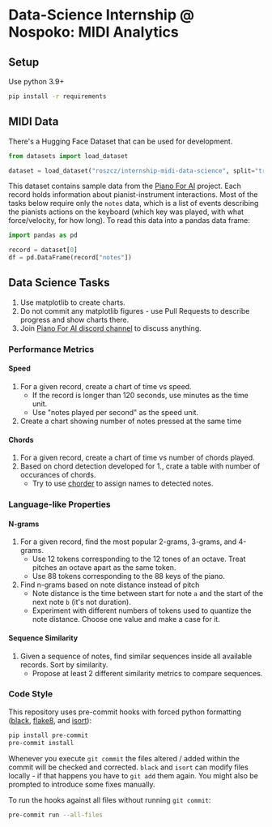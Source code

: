 # Data-Science Internship @ Nospoko: MIDI Analytics

## Setup

Use python 3.9+

```sh
pip install -r requirements
```

## MIDI Data

There's a Hugging Face Dataset that can be used for development.

```python
from datasets import load_dataset

dataset = load_dataset("roszcz/internship-midi-data-science", split="train")
```

This dataset contains sample data from the [Piano For AI](https://pianofor.ai) project.
Each record holds information about pianist-instrument interactions.
Most of the tasks below require only the `notes` data, which is a list of events describing the pianists
actions on the keyboard (which key was played, with what force/velocity, for how long).
To read this data into a pandas data frame:

```python
import pandas as pd

record = dataset[0]
df = pd.DataFrame(record["notes"])
```

## Data Science Tasks

1. Use matplotlib to create charts.
2. Do not commit any matplotlib figures - use Pull Requests to describe progress and show charts there.
3. Join [Piano For AI discord channel](https://discord.gg/67bHMBZTaT) to discuss anything.

### Performance Metrics

#### Speed

1. For a given record, create a chart of time vs speed.
    - If the record is longer than 120 seconds, use minutes as the time unit.
    - Use "notes played per second" as the speed unit.
2. Create a chart showing number of notes pressed at the same time

#### Chords

1. For a given record, create a chart of time vs number of chords played.
2. Based on chord detection developed for 1., crate a table with number of occurances of chords.
    - Try to use [chorder](https://github.com/joshuachang2311/chorder) to assign names to detected notes.

### Language-like Properties

#### N-grams

1. For a given record, find the most popular 2-grams, 3-grams, and 4-grams.
    - Use 12 tokens corresponding to the 12 tones of an octave. Treat pitches an octave apart as the same token.
    - Use 88 tokens corresponding to the 88 keys of the piano.
2. Find n-grams based on note distance instead of pitch
    - Note distance is the time between start for note `a` and the start of the next note `b` (it's not duration).
    - Experiment with different numbers of tokens used to quantize the note distance. Choose one value and make a case for it.

#### Sequence Similarity

1. Given a sequence of notes, find similar sequences inside all available records. Sort by similarity.
    - Propose at least 2 different similarity metrics to compare sequences.

### Code Style

This repository uses pre-commit hooks with forced python formatting ([black](https://github.com/psf/black),
[flake8](https://flake8.pycqa.org/en/latest/), and [isort](https://pycqa.github.io/isort/)):

```sh
pip install pre-commit
pre-commit install
```

Whenever you execute `git commit` the files altered / added within the commit will be checked and corrected.
`black` and `isort` can modify files locally - if that happens you have to `git add` them again.
You might also be prompted to introduce some fixes manually.

To run the hooks against all files without running `git commit`:

```sh
pre-commit run --all-files
```
